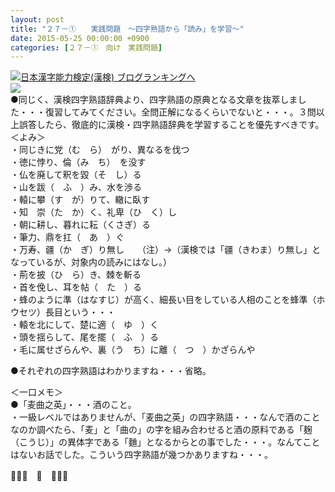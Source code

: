 ```yaml
---
layout: post
title: "２７－①　　実践問題　～四字熟語から「読み」を学習～"
date: 2015-05-25 00:00:00 +0900
categories: [２７－①　向け　実践問題]
---
```


[![](/syuusyuu9701/assets/images/２７－①-実践問題-～四字熟語から「読み」を学習～-br_c_3028_1.gif)](http://blog.with2.net/link.php?1659096:3028 "日本漢字能力検定(漢検) ブログランキングへ")[日本漢字能力検定(漢検) ブログランキングへ](http://blog.with2.net/link.php?1659096:3028)  
![](/syuusyuu9701/assets/images/２７－①-実践問題-～四字熟語から「読み」を学習～-936bb6054ccc025bacc9578b9bd3785b.png)  
●同じく、漢検四字熟語辞典より、四字熟語の原典となる文章を抜萃しました・・・復習してみてください。全問正解になるくらいでないと・・・。３問以上誤答したら、徹底的に漢検・四字熟語辞典を学習することを優先すべきです。  
＜よみ＞  
・同じきに党（む　ら）　がり、異なるを伐つ  
・徳に悖り、倫（み　ち）　を没す  
・仏を廃して釈を毀（そ　し）る  
・山を跋（　ふ　）み、水を渉る  
・轅に攀（す　が）りて、轍に臥す  
・知　崇（た　か）く、礼卑（ひ　く）し  
・朝に耕し、暮れに耘（くさぎ）る  
・筆力、鼎を扛（　あ　）ぐ  
・万寿、疆（か　ぎ）り無し　　（注）→（漢検では「疆（きわま）り無し」となっているが、対象内の読みにはなし。）  
・荊を披（ひ　ら）き、棘を斬る  
・首を俛し、耳を帖（　た　）る  
・蜂のように準（はなすじ）が高く、細長い目をしている人相のことを蜂準（ホウセツ）長目という・・・  
・轅を北にして、楚に適（　ゆ　）く  
・頭を揺らして、尾を擺（　ふ　）る  
・毛に属せざらんや、裏（う　ち）に離（　つ　）かざらんや　　  
  
●それぞれの四字熟語はわかりますね・・・省略。  
  
＜一口メモ＞  
●「麦曲之英」・・・酒のこと。  
・一級レベルではありませんが、「麦曲之英」の四字熟語・・・なんで酒のことなのか調べたら、「麦」と「曲の」の字を組み合わせると酒の原料である「麹（こうじ）」の異体字である「麯」となるからとの事でした・・・。なんてことはないお話でした。こういう四字熟語が幾つかありますね・・・。  
  
👋👋👋　🐑　👋👋👋  
  